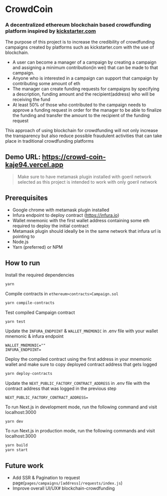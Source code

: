 # CrowdCoin
### A decentralized ethereum blockchain based crowdfunding platform inspired by [kickstarter.com](https://www.kickstarter.com) 

The purpose of this project is to increase the credibility of crowdfunding campaigns created by platforms such as kickstarter.com with the use of blockchain. 
- A user can become a manager of a campaign by creating a campaign and assigning a minimum contribution(in wei) that can be made to that campaign. 
- Anyone who is interested in a campaign can support that campaign by contributing some amount of eth
- The manager can create funding requests for campaigns by specifying a description, funding amount and the recipient(address) who will be receiving the fund
- At least 50% of those who contributed to the campaign needs to approve a funding request in order for the manager to be able to finalize the funding and transfer the amount to the recipient of the funding request

This approach of using blockchain for crowdfunding will not only increase the transparency but also reduce possible fraudulent activities that can take place in traditional crowdfunding platforms

## Demo URL: https://crowd-coin-kaje94.vercel.app
> Make sure to have metamask plugin installed with goeril network selected as this project is intended to work with only goeril network

## Prerequisites
- Google chrome with metamask plugin installed
- Infura endpoint to deploy contract (https://infura.io)
- Wallet mnemonic with the first wallet address containing some eth required to deploy the initial contract
- Metamask plugin should ideally be in the same network that infura url is pointing to
- Node.js
- Yarn (preferred) or NPM

## How to run

Install the required dependencies
```sh
yarn
```

Compile contracts in `ethereum>contracts>Campaign.sol`
```sh
yarn compile-contracts
```

Test compiled Campaign contract
```
yarn test
```

Update the `INFURA_ENDPOINT` & `WALLET_MNEMONIC` in .env file with your wallet mnemonic & infura endpoint
```
WALLET_MNEMONIC=""
INFURA_ENDPOINT=
```

Deploy the compiled contract using the first address in your mnemonic wallet and make sure to copy deployed contract address that gets logged
```sh
yarn deploy-contracts
```

Update the `NEXT_PUBLIC_FACTORY_CONTRACT_ADDRESS` in .env file with the contract address that was logged in the previous step
```
NEXT_PUBLIC_FACTORY_CONTRACT_ADDRESS=
```

To run Next.js in development mode, run the following command and visit localhost:3000
```sh
yarn dev
```

To run Next.js in production mode, run the following commands and visit localhost:3000
```sh
yarn build
yarn start
```

## Future work
- Add SSR & Pagination to request page(`pages/campaigns/[address]/requests/index.js`)
- Improve overall UI/UX# blockchain-crowdfunding
